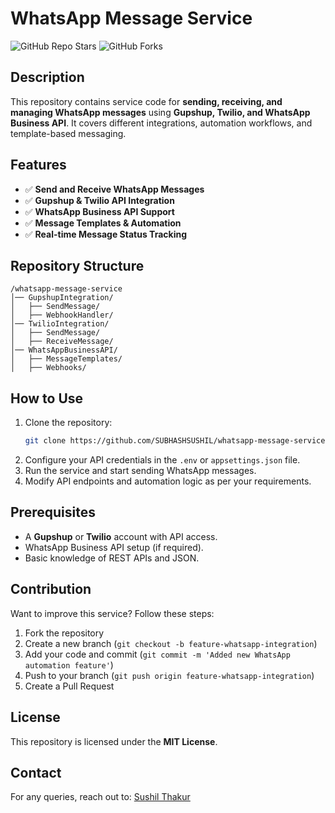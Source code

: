 # WhatsApp Message Service
![GitHub Repo Stars](https://img.shields.io/github/stars/SUBHASHSUSHIL/whatsapp-message-service?style=social)
![GitHub Forks](https://img.shields.io/github/forks/SUBHASHSUSHIL/whatsapp-message-service?style=social)

## Description
This repository contains service code for **sending, receiving, and managing WhatsApp messages** using **Gupshup, Twilio, and WhatsApp Business API**. It covers different integrations, automation workflows, and template-based messaging.

## Features
- ✅ **Send and Receive WhatsApp Messages**
- ✅ **Gupshup & Twilio API Integration**
- ✅ **WhatsApp Business API Support**
- ✅ **Message Templates & Automation**
- ✅ **Real-time Message Status Tracking**

## Repository Structure
```
/whatsapp-message-service
│── GupshupIntegration/
│   ├── SendMessage/
│   ├── WebhookHandler/
│── TwilioIntegration/
│   ├── SendMessage/
│   ├── ReceiveMessage/
│── WhatsAppBusinessAPI/
│   ├── MessageTemplates/
│   ├── Webhooks/
```

## How to Use
1. Clone the repository:
   ```sh
   git clone https://github.com/SUBHASHSUSHIL/whatsapp-message-service.git
   ```
2. Configure your API credentials in the `.env` or `appsettings.json` file.
3. Run the service and start sending WhatsApp messages.
4. Modify API endpoints and automation logic as per your requirements.

## Prerequisites
- A **Gupshup** or **Twilio** account with API access.
- WhatsApp Business API setup (if required).
- Basic knowledge of REST APIs and JSON.

## Contribution
Want to improve this service? Follow these steps:
1. Fork the repository
2. Create a new branch (`git checkout -b feature-whatsapp-integration`)
3. Add your code and commit (`git commit -m 'Added new WhatsApp automation feature'`)
4. Push to your branch (`git push origin feature-whatsapp-integration`)
5. Create a Pull Request

## License
This repository is licensed under the **MIT License**.

## Contact
For any queries, reach out to: [Sushil Thakur](mailto:sushilthakur9792@gmail.com)
